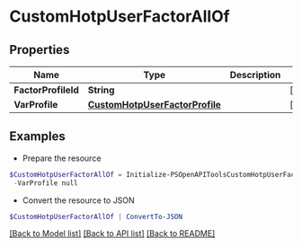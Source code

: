 # CustomHotpUserFactorAllOf
## Properties

Name | Type | Description | Notes
------------ | ------------- | ------------- | -------------
**FactorProfileId** | **String** |  | [optional] 
**VarProfile** | [**CustomHotpUserFactorProfile**](CustomHotpUserFactorProfile.md) |  | [optional] 

## Examples

- Prepare the resource
```powershell
$CustomHotpUserFactorAllOf = Initialize-PSOpenAPIToolsCustomHotpUserFactorAllOf  -FactorProfileId null `
 -VarProfile null
```

- Convert the resource to JSON
```powershell
$CustomHotpUserFactorAllOf | ConvertTo-JSON
```

[[Back to Model list]](../README.md#documentation-for-models) [[Back to API list]](../README.md#documentation-for-api-endpoints) [[Back to README]](../README.md)

